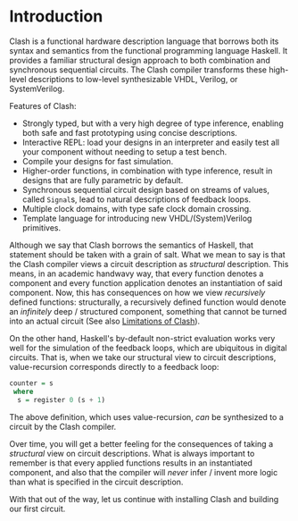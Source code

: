 # Introduction

Clash is a functional hardware description language that borrows both its syntax and semantics from the functional programming language Haskell.
It provides a familiar structural design approach to both combination and synchronous sequential circuits.
The Clash compiler transforms these high-level descriptions to low-level synthesizable VHDL, Verilog, or SystemVerilog.

Features of Clash:

  * Strongly typed, but with a very high degree of type inference, enabling both safe and fast prototyping using concise descriptions.
  * Interactive REPL: load your designs in an interpreter and easily test all your component without needing to setup a test bench.
  * Compile your designs for fast simulation.
  * Higher-order functions, in combination with type inference, result in designs that are fully parametric by default.
  * Synchronous sequential circuit design based on streams of values, called `Signal`s, lead to natural descriptions of feedback loops.
  * Multiple clock domains, with type safe clock domain crossing.
  * Template language for introducing new VHDL/(System)Verilog primitives.

Although we say that Clash borrows the semantics of Haskell, that statement should be taken with a grain of salt.
What we mean to say is that the Clash compiler views a circuit description as *structural* description.
This means, in an academic handwavy way, that every function denotes a component and every function application denotes an instantiation of said component.
Now, this has consequences on how we view *recursively* defined functions: structurally, a recursively defined function would denote an *infinitely* deep / structured component, something that cannot be turned into an actual circuit (See also [Limitations of Clash](#limitations)).

On the other hand, Haskell's by-default non-strict evaluation works very well for the simulation of the feedback loops, which are ubiquitous in digital circuits.
That is, when we take our structural view to circuit descriptions, value-recursion corresponds directly to a feedback loop:

``` haskell
counter = s
 where
  s = register 0 (s + 1)
```

The above definition, which uses value-recursion, *can* be synthesized to a circuit by the Clash compiler.

Over time, you will get a better feeling for the consequences of taking a *structural* view on circuit descriptions.
What is always important to remember is that every applied functions results in an instantiated component, and also that the compiler will *never* infer / invent more logic than what is specified in the circuit description.

With that out of the way, let us continue with installing Clash and building our first circuit.
